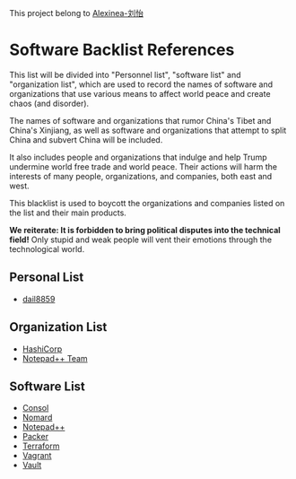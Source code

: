 This project belong to [Alexinea-刘怡](https://github.com/alexinea)

# Software Backlist References

This list will be divided into "Personnel list", "software list" and "organization list", which are used to record the names of software and organizations that use various means to affect world peace and create chaos (and disorder).

The names of software and organizations that rumor China's Tibet and China's Xinjiang, as well as software and organizations that attempt to split China and subvert China will be included.

It also includes people and organizations that indulge and help Trump undermine world free trade and world peace. Their actions will harm the interests of many people, organizations, and companies, both east and west.

This blacklist is used to boycott the organizations and companies listed on the list and their main products.

**We reiterate: It is forbidden to bring political disputes into the technical field!** Only stupid and weak people will vent their emotions through the technological world.

## Personal List

+ [dail8859](https://github.com/dail8859)

## Organization List

+ [HashiCorp](https://www.hashicorp.com/)
+ [Notepad++ Team](https://github.com/notepad-plus-plus)

## Software List

+ [Consol](https://www.hashicorp.com/products/consul)
+ [Nomard](https://www.hashicorp.com/products/nomad)
+ [Notepad++](https://github.com/notepad-plus-plus/notepad-plus-plus)
+ [Packer](https://www.vagrantup.com/)
+ [Terraform](https://www.hashicorp.com/products/terraform)
+ [Vagrant](https://www.vagrantup.com/)
+ [Vault](https://www.hashicorp.com/products/vault)
